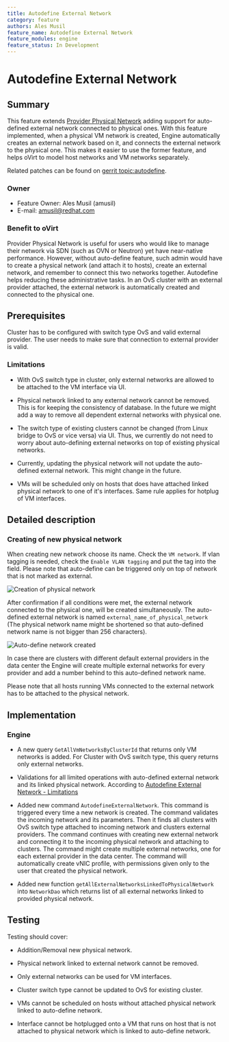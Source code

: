 ```yaml
---
title: Autodefine External Network
category: feature
authors: Ales Musil
feature_name: Autodefine External Network
feature_modules: engine
feature_status: In Development
---
```


# Autodefine External Network

## Summary

This feature extends [Provider Physical Network](/develop/release-management/features/network/provider-physical-network.html) 
adding support for auto-defined external network connected to physical ones. 
With this feature implemented, when a physical VM network is created, Engine 
automatically creates an external network based on it, and connects the external
network to the physical one. This makes it easier to use the former feature, and
helps oVirt to model host networks and VM networks separately.

Related patches can be found on [gerrit topic:autodefine](https://gerrit.ovirt.org/#/q/topic:autodefine).

### Owner

- Feature Owner: Ales Musil (amusil)
- E-mail: <amusil@redhat.com>

### Benefit to oVirt

Provider Physical Network is useful for users who would like to 
manage their network via SDN (such as OVN or Neutron) yet have near-native 
performance. However, without auto-define feature, such admin would have to 
create a physical network (and attach it to hosts), create an external network,
and remember to connect this two networks together. Autodefine helps reducing 
these administrative tasks. In an OvS cluster with an external provider 
attached, the external network is automatically created and connected to the 
physical one.

## Prerequisites

Cluster has to be configured with switch type OvS and valid external provider.
The user needs to make sure that connection to external provider is valid.

### Limitations

* With OvS switch type in cluster, only external networks are allowed to 
  be attached to the VM interface via UI. 

* Physical network linked to any external network cannot be removed. This is for
  keeping the consistency of database. In the future we might add a way to 
  remove all dependent external networks with physical one. 

* The switch type of existing clusters cannot be changed (from Linux bridge to 
  OvS or vice versa) via UI. Thus, we currently do not need to worry about 
  auto-defining external networks on top of existing physical networks.

* Currently, updating the physical network will not update the auto-defined 
  external network. This might change in the future. 

* VMs will be scheduled only on hosts that does have attached linked physical 
  network to one of it's interfaces. Same rule applies for hotplug of VM 
  interfaces. 

## Detailed description

### Creating of new physical network

When creating new network choose its name. Check the `VM network`. If vlan 
tagging is needed, check the `Enable VLAN tagging` and put the tag into the 
field. Please note that auto-define can be triggered only on top of network that
is not marked as external. 

![Creation of physical network](../../../../images/wiki/auto-define_create.png  "New physical network")

After confirmation if all conditions were met, the external network connected to 
the physical one, will be created simultaneously. The auto-defined external 
network is named `external_name_of_physical_network` (The physical network name
might be shortened so that auto-defined network name is not bigger than 256 
characters). 

![Auto-define network created](../../../../images/wiki/auto-define_created.png  "Auto-define external network")

In case there are clusters with different default external providers in the data 
center the Engine will create multiple external networks for every provider and 
add a number behind to this auto-defined network name. 

Please note that all hosts running VMs connected to the external network has
to be attached to the physical network. 



## Implementation

### Engine

* A new query `GetAllVmNetworksByClusterId` that returns only VM networks is 
  added. For Cluster with OvS switch type, this query returns only external 
  networks. 

* Validations for all limited operations with auto-defined external network and 
  its linked physical network. According to [Autodefine External Network - Limitations](#limitations)

* Added new command `AutodefineExternalNetwork`. This command is 
  triggered every time a new network is created. The command validates the 
  incoming network and its parameters. Then it finds all clusters with OvS 
  switch type attached to incoming network and clusters external providers.
  The command continues with creating new external network and connecting it to 
  the incoming physical network and attaching to clusters. The command might 
  create multiple external networks, one for each external provider in the data 
  center. The command will automatically create vNIC profile, with permissions
  given only to the user that created the physical network.
  
* Added new function `getAllExternalNetworksLinkedToPhysicalNetwork` into 
  `NetworkDao` which returns list of all external networks linked to provided
  physical network. 


## Testing

Testing should cover: 

* Addition/Removal new physical network.

* Physical network linked to external network cannot be 
  removed.

* Only external networks can be used for VM interfaces.

* Cluster switch type cannot be updated to OvS for existing cluster.

* VMs cannot be scheduled on hosts without attached physical network linked to 
  auto-define network. 

* Interface cannot be hotplugged onto a VM that runs on host that is not 
  attached to physical network which is linked to auto-define network.
